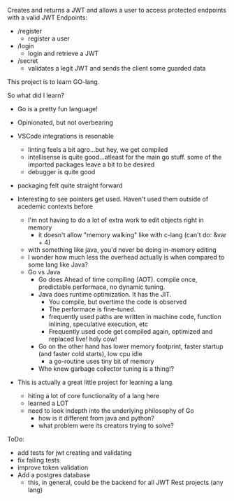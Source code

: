 Creates and returns a JWT and allows a user to access protected endpoints with a valid JWT
Endpoints:
- /register
    - register a user
- /login
    - login and retrieve a JWT
- /secret
    - validates a legit JWT and sends the client some guarded data

This project is to learn GO-lang.

So what did I learn?
- Go is a pretty fun language!
- Opinionated, but not overbearing
- VSCode integrations is resonable
    - linting feels a bit agro...but hey, we get compiled
    - intellisense is quite good...atleast for the main go stuff. some of the imported packages leave a bit to be desired
    - debugger is quite good
- packaging felt quite straight forward
- Interesting to see pointers get used. Haven't used them outside of acedemic contexts before
    - I'm not having to do a lot of extra work to edit objects right in memory
        - it doesn't allow "memory walking" like with c-lang (can't do: &var + 4)
    - with something like java, you'd never be doing in-memory editing
    - I wonder how much less the overhead actually is when compared to some lang like Java?
    - Go vs Java
        - Go does Ahead of time compiling (AOT). compile once, predictable performace, no dynamic tuning.
        - Java does runtime optimization. It has the JIT. 
            - You compile, but overtime the code is observed
            - The performace is fine-tuned.
            - frequently used paths are written in machine code, function inlining, speculative execution, etc
            - Frequently used code get compiled again, optimized and replaced live! holy cow!
        - Go on the other hand has lower memory footprint, faster startup (and faster cold starts), low cpu idle
            - a go-routine uses tiny bit of memory
        - Who knew garbage collector tuning is a thing!?

- This is actually a great little project for learning a lang.
    - hiting a lot of core functionality of a lang here
    - learned a LOT
    - need to look indepth into the underlying philosophy of Go
        - how is it different from java and python?
        - what problem were its creators trying to solve?

ToDo: 
- add tests for jwt creating and validating
- fix failing tests
- improve token validation
- Add a postgres database
    - this, in general, could be the backend for all JWT Rest projects (any lang)

